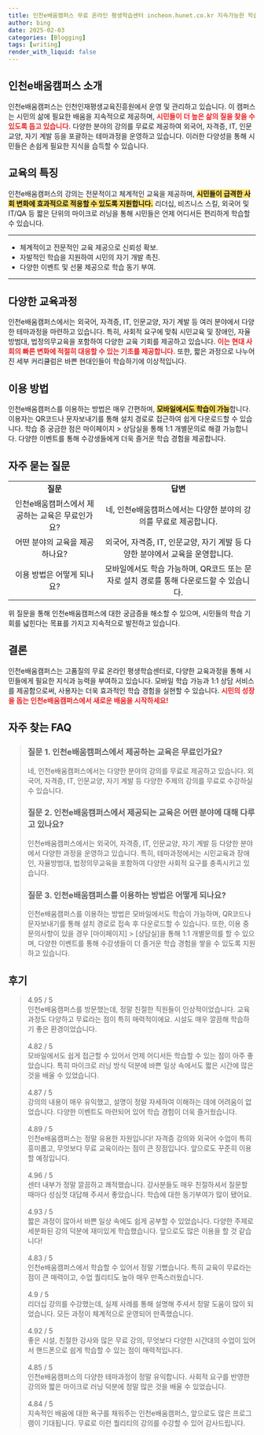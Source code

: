 ```yaml
---
title: 인천e배움캠퍼스 무료 온라인 평생학습센터 incheon.hunet.co.kr 지속가능한 학습
author: bing
date: 2025-02-03
categories: [Blogging]
tags: [writing]
render_with_liquid: false
---
```



<h2 id='인천e배움캠퍼스_소개'>인천e배움캠퍼스 소개</h2>

<p>인천e배움캠퍼스는 인천인재평생교육진흥원에서 운영 및 관리하고 있습니다. 이 캠퍼스는 시민의 삶에 필요한 배움을 지속적으로 제공하며, <b><span style="color: #ee2323;">시민들이 더 높은 삶의 질을 찾을 수 있도록 돕고 있습니다.</span></b> 다양한 분야의 강의를 무료로 제공하여 외국어, 자격증, IT, 인문교양, 자기 계발 등을 포괄하는 테마과정을 운영하고 있습니다. 이러한 다양성을 통해 시민들은 손쉽게 필요한 지식을 습득할 수 있습니다.</p>

<h2 id='교육의_특징'>교육의 특징</h2>

<p>인천e배움캠퍼스의 강의는 전문적이고 체계적인 교육을 제공하며, <b><span style="background-color: #ffe066;">시민들이 급격한 사회 변화에 효과적으로 적응할 수 있도록 지원합니다.</span></b> 리더십, 비즈니스 스킬, 외국어 및 IT/QA 등 짧은 단위의 마이크로 러닝을 통해 시민들은 언제 어디서든 편리하게 학습할 수 있습니다.</p>

<hr />

<ul>
    <li>체계적이고 전문적인 교육 제공으로 신뢰성 확보.</li>
    <li>자발적인 학습을 지원하여 시민의 자기 개발 촉진.</li>
    <li>다양한 이벤트 및 선물 제공으로 학습 동기 부여.</li>
</ul>

<hr />

<h2 id='다양한_교육과정'>다양한 교육과정</h2>

<p>인천e배움캠퍼스에서는 외국어, 자격증, IT, 인문교양, 자기 계발 등 여러 분야에서 다양한 테마과정을 마련하고 있습니다. 특히, 사회적 요구에 맞춰 시민교육 및 장애인, 자율방범대, 법정의무교육을 포함하여 다양한 교육 기회를 제공하고 있습니다. <b><span style="color: #ee2323;">이는 현대 사회의 빠른 변화에 적절히 대응할 수 있는 기초를 제공합니다.</span></b> 또한, 짧은 과정으로 나누어진 세부 커리큘럼은 바쁜 현대인들이 학습하기에 이상적입니다.</p>

<h2 id='이용_방법'>이용 방법</h2>

<p>인천e배움캠퍼스를 이용하는 방법은 매우 간편하며, <b><span style="background-color: #ffe066;">모바일에서도 학습이 가능</span></b>합니다. 이용자는 QR코드나 문자보내기를 통해 설치 경로로 접근하여 쉽게 다운로드할 수 있습니다. 학습 중 궁금한 점은 마이페이지 > 상담실을 통해 1:1 개별문의로 해결 가능합니다. 다양한 이벤트를 통해 수강생들에게 더욱 즐거운 학습 경험을 제공합니다.</p>

<h2 id='자주_묻는_질문'>자주 묻는 질문</h2>

<table>
    <tr>
        <td style="text-align: center; height: 17px;"><b>질문</b></td>
        <td style="text-align: center; height: 17px;"><b>답변</b></td>
    </tr>
    <tr>
        <td style="text-align: center; height: 17px;">인천e배움캠퍼스에서 제공하는 교육은 무료인가요?</td>
        <td style="text-align: center; height: 17px;">네, 인천e배움캠퍼스에서는 다양한 분야의 강의를 무료로 제공합니다.</td>
    </tr>
    <tr>
        <td style="text-align: center; height: 17px;">어떤 분야의 교육을 제공하나요?</td>
        <td style="text-align: center; height: 17px;">외국어, 자격증, IT, 인문교양, 자기 계발 등 다양한 분야에서 교육을 운영합니다.</td>
    </tr>
    <tr>
        <td style="text-align: center; height: 17px;">이용 방법은 어떻게 되나요?</td>
        <td style="text-align: center; height: 17px;">모바일에서도 학습 가능하며, QR코드 또는 문자로 설치 경로를 통해 다운로드할 수 있습니다.</td>
    </tr>
</table>

<p>위 질문을 통해 인천e배움캠퍼스에 대한 궁금증을 해소할 수 있으며, 시민들의 학습 기회를 넓힌다는 목표를 가지고 지속적으로 발전하고 있습니다.</p>

<h2 id='결론'>결론</h2>

<p>인천e배움캠퍼스는 고품질의 무료 온라인 평생학습센터로, 다양한 교육과정을 통해 시민들에게 필요한 지식과 능력을 부여하고 있습니다. 모바일 학습 가능과 1:1 상담 서비스를 제공함으로써, 사용자는 더욱 효과적인 학습 경험을 실현할 수 있습니다. <b><span style="color: #ee2323;">시민의 성장을 돕는 인천e배움캠퍼스에서 새로운 배움을 시작하세요!</span></b></p>


<h2 id='자주_찾는_FAQ'>자주 찾는 FAQ</h2>
<div itemscope="" itemtype="https://schema.org/FAQPage">
<blockquote>
<div itemscope="" itemprop="mainEntity" itemtype="https://schema.org/Question">
<h3 itemprop="name">질문 1. 인천e배움캠퍼스에서 제공하는 교육은 무료인가요?</h3>
<div itemscope="" itemprop="acceptedAnswer" itemtype="https://schema.org/Answer">
<span itemprop="text">
<p>네, 인천e배움캠퍼스에서는 다양한 분야의 강의를 무료로 제공하고 있습니다. 외국어, 자격증, IT, 인문교양, 자기 계발 등 다양한 주제의 강의를 무료로 수강하실 수 있습니다.</p>
</span>
</div>
</div>
<div itemscope="" itemprop="mainEntity" itemtype="https://schema.org/Question">
<h3 itemprop="name">질문 2. 인천e배움캠퍼스에서 제공되는 교육은 어떤 분야에 대해 다루고 있나요?</h3>
<div itemscope="" itemprop="acceptedAnswer" itemtype="https://schema.org/Answer">
<span itemprop="text">
<p>인천e배움캠퍼스에서는 외국어, 자격증, IT, 인문교양, 자기 계발 등 다양한 분야에서 다양한 과정을 운영하고 있습니다. 특히, 테마과정에서는 시민교육과 장애인, 자율방범대, 법정의무교육을 포함하여 다양한 사회적 요구를 충족시키고 있습니다.</p>
</span>
</div>
</div>
<div itemscope="" itemprop="mainEntity" itemtype="https://schema.org/Question">
<h3 itemprop="name">질문 3. 인천e배움캠퍼스를 이용하는 방법은 어떻게 되나요?</h3>
<div itemscope="" itemprop="acceptedAnswer" itemtype="https://schema.org/Answer">
<span itemprop="text">
<p>인천e배움캠퍼스를 이용하는 방법은 모바일에서도 학습이 가능하며, QR코드나 문자보내기를 통해 설치 경로로 접속 후 다운로드할 수 있습니다. 또한, 이용 중 문의사항이 있을 경우 [마이페이지] > [상담실]을 통해 1:1 개별문의를 할 수 있으며, 다양한 이벤트를 통해 수강생들이 더 즐거운 학습 경험을 쌓을 수 있도록 지원하고 있습니다.</p>
</span>
</div>
</div>
</blockquote>
</div>
<h2 id='후기'>후기</h2>
<div itemscope itemtype="https://schema.org/Product">
  <blockquote>
  <div itemprop="review" itemscope itemtype="https://schema.org/Review">
      <div itemprop="reviewRating" itemscope itemtype="https://schema.org/Rating"> <span itemprop="ratingValue">4.95</span> / <span itemprop="bestRating">5</span> </div>
      <span itemprop="reviewBody">인천e배움캠퍼스를 방문했는데, 정말 친절한 직원들이 인상적이었습니다. 교육 과정도 다양하고 무료라는 점이 특히 매력적이에요. 시설도 매우 깔끔해 학습하기 좋은 환경이었습니다.</span>
  </div>
  <br>
  <div itemprop="review" itemscope itemtype="https://schema.org/Review">
      <div itemprop="reviewRating" itemscope itemtype="https://schema.org/Rating"> <span itemprop="ratingValue">4.82</span> / <span itemprop="bestRating">5</span> </div>
      <span itemprop="reviewBody">모바일에서도 쉽게 접근할 수 있어서 언제 어디서든 학습할 수 있는 점이 아주 좋았습니다. 특히 마이크로 러닝 방식 덕분에 바쁜 일상 속에서도 짧은 시간에 많은 것을 배울 수 있었습니다.</span>
  </div>
  <br>
  <div itemprop="review" itemscope itemtype="https://schema.org/Review">
      <div itemprop="reviewRating" itemscope itemtype="https://schema.org/Rating"> <span itemprop="ratingValue">4.87</span> / <span itemprop="bestRating">5</span> </div>
      <span itemprop="reviewBody">강의의 내용이 매우 유익했고, 설명이 정말 자세하여 이해하는 데에 어려움이 없었습니다. 다양한 이벤트도 마련되어 있어 학습 경험이 더욱 즐거웠습니다.</span>
  </div>
  <br>
  <div itemprop="review" itemscope itemtype="https://schema.org/Review">
      <div itemprop="reviewRating" itemscope itemtype="https://schema.org/Rating"> <span itemprop="ratingValue">4.89</span> / <span itemprop="bestRating">5</span> </div>
      <span itemprop="reviewBody">인천e배움캠퍼스는 정말 유용한 자원입니다! 자격증 강의와 외국어 수업이 특히 흥미롭고, 무엇보다 무료 교육이라는 점이 큰 장점입니다. 앞으로도 꾸준히 이용할 예정입니다.</span>
  </div>
  <br>
  <div itemprop="review" itemscope itemtype="https://schema.org/Review">
      <div itemprop="reviewRating" itemscope itemtype="https://schema.org/Rating"> <span itemprop="ratingValue">4.96</span> / <span itemprop="bestRating">5</span> </div>
      <span itemprop="reviewBody">센터 내부가 정말 깔끔하고 쾌적했습니다. 강사분들도 매우 친절하셔서 질문할 때마다 성심껏 대답해 주셔서 좋았습니다. 학습에 대한 동기부여가 많이 됐어요.</span>
  </div>
  <br>
  <div itemprop="review" itemscope itemtype="https://schema.org/Review">
      <div itemprop="reviewRating" itemscope itemtype="https://schema.org/Rating"> <span itemprop="ratingValue">4.93</span> / <span itemprop="bestRating">5</span> </div>
      <span itemprop="reviewBody">짧은 과정이 많아서 바쁜 일상 속에도 쉽게 공부할 수 있었습니다. 다양한 주제로 세분화된 강의 덕분에 재미있게 학습했습니다. 앞으로도 많은 이용을 할 것 같습니다!</span>
  </div>
  <br>
  <div itemprop="review" itemscope itemtype="https://schema.org/Review">
      <div itemprop="reviewRating" itemscope itemtype="https://schema.org/Rating"> <span itemprop="ratingValue">4.83</span> / <span itemprop="bestRating">5</span> </div>
      <span itemprop="reviewBody">인천e배움캠퍼스에서 학습할 수 있어서 정말 기뻤습니다. 특히 교육이 무료라는 점이 큰 매력이고, 수업 퀄리티도 높아 매우 만족스러웠습니다.</span>
  </div>
  <br>
  <div itemprop="review" itemscope itemtype="https://schema.org/Review">
      <div itemprop="reviewRating" itemscope itemtype="https://schema.org/Rating"> <span itemprop="ratingValue">4.9</span> / <span itemprop="bestRating">5</span> </div>
      <span itemprop="reviewBody">리더십 강의를 수강했는데, 실제 사례를 통해 설명해 주셔서 정말 도움이 많이 되었습니다. 모든 과정이 체계적으로 운영되어 만족했습니다.</span>
  </div>
  <br>
  <div itemprop="review" itemscope itemtype="https://schema.org/Review">
      <div itemprop="reviewRating" itemscope itemtype="https://schema.org/Rating"> <span itemprop="ratingValue">4.92</span> / <span itemprop="bestRating">5</span> </div>
      <span itemprop="reviewBody">좋은 시설, 친절한 강사와 많은 무료 강의, 무엇보다 다양한 시간대의 수업이 있어서 핸드폰으로 쉽게 학습할 수 있는 점이 매력적입니다.</span>
  </div>
  <br>
  <div itemprop="review" itemscope itemtype="https://schema.org/Review">
      <div itemprop="reviewRating" itemscope itemtype="https://schema.org/Rating"> <span itemprop="ratingValue">4.85</span> / <span itemprop="bestRating">5</span> </div>
      <span itemprop="reviewBody">인천e배움캠퍼스의 다양한 테마과정이 정말 유익합니다. 사회적 요구를 반영한 강의와 짧은 마이크로 러닝 덕분에 정말 많은 것을 배울 수 있었습니다.</span>
  </div>
  <br>
  <div itemprop="review" itemscope itemtype="https://schema.org/Review">
      <div itemprop="reviewRating" itemscope itemtype="https://schema.org/Rating"> <span itemprop="ratingValue">4.84</span> / <span itemprop="bestRating">5</span> </div>
      <span itemprop="reviewBody">지속적인 배움에 대한 욕구를 채워주는 인천e배움캠퍼스, 앞으로도 많은 프로그램이 기대됩니다. 무료로 이런 퀄리티의 강의를 수강할 수 있어 감사드립니다.</span>
  </div>
  </blockquote>
</div>
